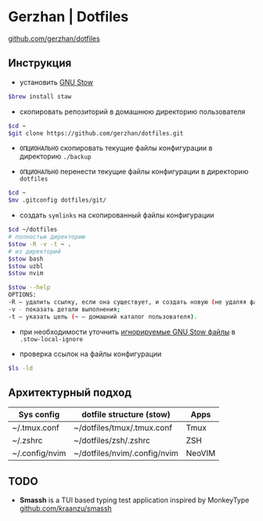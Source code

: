 # Gerzhan | Dotfiles

[github.com/gerzhan/dotfiles](https://github.com/gerzhan/dotfiles.git)

## Инструкция

- установить [GNU Stow](https://www.gnu.org/software/stow/)

```bash
$brew install staw
```

- скопировать репозиторий в домашнюю директорию пользователя

```bash
$cd ~
$git clone https://github.com/gerzhan/dotfiles.git
```

- `ОПЦИОНАЛЬНО` скопировать текущие файлы конфигурации в директорию `./backup`

- `ОПЦИОНАЛЬНО` перенести текущие файлы конфигурации в директорию `dotfiles`

```bash
$cd ~
$mv .gitconfig dotfiles/git/
```

- создать `symlinks` на скопированный файлы конфигурации

```bash
$cd ~/dotfiles
# полностью директорию
$stow -R -v -t ~ .
# из директорий
$stow bash
$stow uzbl
$stow nvim
```

```bash
$stow --help
OPTIONS:
-R — удалить ссылку, если она существует, и создать новую (не удаляя файлы);
-v - показать детали выполнения;
-t — указать цель (~ — домашний каталог пользователя).
```

- при необходимости уточнить [игнорируемые GNU Stow файлы](https://www.gnu.org/software/stow/manual/stow.html#Ignore-Lists) в `.stow-local-ignore`

- проверка ссылок на файлы конфигурации

```bash
$ls -ld
```

## Архитектурный подход

| Sys config     | dotfile structure (stow)     | Apps   |
| -------------- | ---------------------------- | ------ |
| ~/.tmux.conf   | ~/dotfiles/tmux/.tmux.conf   | Tmux   |
| ~/.zshrc       | ~/dotfiles/zsh/.zshrc        | ZSH    |
| ~/.config/nvim | ~/dotfiles/nvim/.config/nvim | NeoVIM |

## TODO

- **Smassh** is a TUI based typing test application inspired by MonkeyType [github.com/kraanzu/smassh](https://github.com/kraanzu/smassh)
